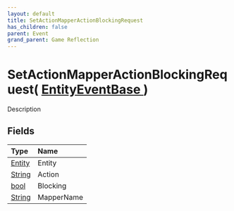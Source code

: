 ```yaml
---
layout: default
title: SetActionMapperActionBlockingRequest
has_children: false
parent: Event
grand_parent: Game Reflection
---
```

# SetActionMapperActionBlockingRequest( [ EntityEventBase ](/riftbreaker-wiki/docs/game-reflection/events/entity_event_base/) )
Description 

## Fields

| Type | Name |
|:----------|:--------------|
| [Entity](/riftbreaker-wiki/docs/game-reflection/classes/entity/) | Entity |
| [String](/riftbreaker-wiki/docs/game-reflection/components/string/) | Action |
| [bool](/riftbreaker-wiki/docs/game-reflection/components/bool/) | Blocking |
| [String](/riftbreaker-wiki/docs/game-reflection/components/string/) | MapperName |

